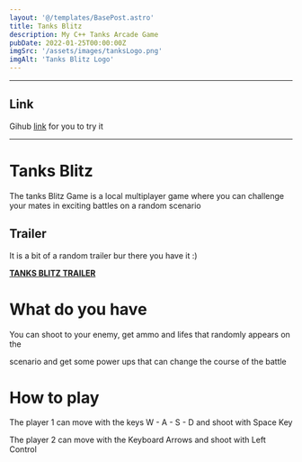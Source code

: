 ```yaml
---
layout: '@/templates/BasePost.astro'
title: Tanks Blitz
description: My C++ Tanks Arcade Game
pubDate: 2022-01-25T00:00:00Z
imgSrc: '/assets/images/tanksLogo.png'
imgAlt: 'Tanks Blitz Logo'
---
```


---

<h2>Link</h2>
  Gihub <a href="https://github.com/Veneiro/sev2DVideogame">link</a> for you to try it

---

# Tanks Blitz

The tanks Blitz Game is a local multiplayer game where you can challenge your mates in exciting battles on a random scenario
## Trailer
It is a bit of a random trailer bur there you have it :)
 
**[TANKS BLITZ TRAILER](https://www.youtube.com/watch?v=PVIkWoxzQNk)**

# What do you have
You can shoot to your enemy, get ammo and lifes that randomly appears on the 
	
scenario and get some power ups that can change the course of the battle
# How to play
The player 1 can move with the keys W - A - S - D and shoot with Space Key
	
The player 2 can move with the Keyboard Arrows and shoot with Left Control
